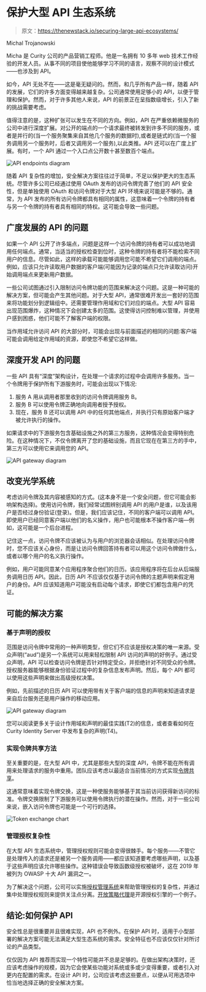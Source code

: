 # 保护大型 API 生态系统

> 原文：<https://thenewstack.io/securing-large-api-ecosystems/>

Michal Trojanowski

Micha 是 Curity 公司的产品营销工程师。他是一名拥有 10 多年 web 技术工作经验的开发人员。从事不同的项目使他能够学习不同的语言，观察不同的设计模式——也涉及到 API。

如今，API 无处不在——这是毫无疑问的。然而，和几乎所有产品一样，随着 API 的发展，它们的许多方面变得越来越复杂。公司通常使用足够小的 API，以便于管理和保护。然而，对于许多其他人来说，API 的前景正在呈指数级增长，引入了新的挑战需要考虑。

值得注意的是，这种扩张可以发生在不同的方向。例如，API 在严重依赖微服务的公司中进行深度扩展。对公开的端点的一个请求最终被转发到许多不同的服务，或者是并行的(当一个服务聚集来自其他几个服务的数据时),或者是链式的(当一个服务调用另一个服务时，后者又调用另一个服务),以此类推。API 还可以在广度上扩展。有时，一个 API 通过一个入口点公开数十甚至数百个端点。

![API endpoints diagram ](img/8e9b6430853048b92ce41b452d8a5104.png)

随着 API 复杂性的增加，安全解决方案往往过于简单，不足以保护更大的生态系统。尽管许多公司已经通过使用 OAuth 发布的访问令牌完善了他们的 API 安全性，但是单独使用 OAuth 和访问令牌对于大型 API 环境来说可能是不够的。通常，为 API 发布的所有访问令牌都具有相同的属性，这意味着一个令牌的持有者与另一个令牌的持有者具有相同的特权。这可能会导致一些问题。

## 广度发展的 API 的问题

如果一个 API 公开了许多端点，问题是这样一个访问令牌的持有者可以成功地调用任何端点。通常，当适当的授权检查到位时，这种令牌的持有者将不能检索不同用户的信息。尽管如此，这样的承载可能能够调用您可能不希望它们调用的端点。例如，应该只允许读取用户数据的客户端(可能因为记录的端点只允许读取访问)开始调用端点来更新用户数据。

一些公司试图通过引入限制访问令牌功能的范围来解决这个问题。这是一种可能的解决方案，但可能会产生其他问题。对于大型 API，通常很难开发出一套好的范围来将功能划分到逻辑组中。还需要管理作用域和它们对应的端点。大型 API 容易出现范围爆炸，这种情况下会创建太多的范围。这使得访问控制难以管理，并使用户感到困惑，他们可能不了解客户端的权限。

当作用域允许访问 API 的大部分时，可能会出现与前面描述的相同的问题:客户端可能会调用给定作用域的资源，即使您不希望它这样做。

## 深度开发 API 的问题

一些 API 具有“深度”架构设计，在处理一个请求的过程中会调用许多服务。当一个令牌用于保护所有下游服务时，可能会出现以下情况:

1.  服务 A 用从调用者那里收到的访问令牌调用服务 B。
2.  服务 B 可以使用令牌正确地向调用者授予授权。
3.  现在，服务 B 还可以调用 API 中的任何其他端点，并执行只有原始客户端才被允许执行的操作。

如果请求中的下游服务包含基础设施之外的第三方服务，这种情况会变得特别危险。在这种情况下，不仅令牌离开了您的基础设施，而且它现在在第三方的手中，第三方可以使用它来调用您的 API。

![API gateway diagram](img/cf8be63455ec78b7c93ee1216966b7fb.png)

## 改变光学系统

考虑访问令牌及其内容被感知的方式。(这本身不是一个安全问题，但它可能会影响架构选择)。使用访问令牌，我们经常试图辨别调用 API 的用户是谁，以及该用户是否经过身份验证(登录)。但是，我们应该记住，不同的客户端可以调用 API。即使用户已经同意客户端以他们的名义操作，用户也可能根本不操作客户端—例如，这可能是一个后台进程。

记住这一点，访问令牌不应该被认为与用户的浏览器会话相似。在处理访问令牌时，您不应该关心身份，而是让访问令牌回答持有者可以用这个访问令牌做什么，或者以哪个用户的名义执行操作。

例如，用户可能同意某个应用程序聚合他们的日历。该应用程序将在后台从后端服务调用日历 API。因此，日历 API 不应该仅仅基于访问令牌的主题声明来假定用户的身份。API 应该知道用户可能没有启动每个请求，即使它们都包含用户的凭证。

## 可能的解决方案

### 基于声明的授权

范围是访问令牌中常用的一种声明类型，但它们不应该是授权决策的唯一来源。受众声明(“aud”)是另一个系统可以用来轻松限制 API 访问的声明的好例子。通过受众声明，API 可以检查访问令牌是否针对特定受众，并拒绝针对不同受众的令牌。授权服务器能够根据身份验证过程中的复杂信息发布声明。然后，每个 API 都可以使用这些声明来做出高级授权决策。

例如，先前描述的日历 API 可以使用带有关于客户端的信息的声明来知道请求是来自后台服务还是用户操作的移动应用。

![API gateway diagram](img/687b5212941baea98a327a315a1e40d9.png)

您可以阅读更多关于设计作用域和声明的最佳实践(T2)的信息，或者查看如何在 Curity Identity Server 中发布复杂的声明(T4)。

### 实现令牌共享方法

至关重要的是，在大型 API 中，尤其是那些大型的深度 API，令牌不能在所有调用来处理请求的服务中重用。团队应该考虑以最适合当前情况的方式实现[令牌共享](https://curity.io/resources/learn/token-sharing/)。

这通常意味着实现令牌交换，这是一种使服务能够基于其当前访问获得新访问的标准。令牌交换限制了下游服务可以使用令牌执行的潜在操作。然而，对于一些公司来说，嵌入访问令牌也可能是一个可行的选择。

![Token exchange chart](img/1d54ed4c5de53b0f7e6b8401d4a145bd.png)

### 管理授权复杂性

在大型 API 生态系统中，管理授权规则可能会变得很棘手。每个服务——不管它是处理传入的请求还是被另一个服务调用——都应该知道要考虑哪些声明，以及基于这些声明应该允许哪些操作。这种错误会导致函数级授权被破坏，这在 2019 年被列为 OWASP 十大 API 漏洞之一。

为了解决这个问题，公司可以实施[授权管理系统](https://curity.io/resources/learn/entitlement-management-system/)来帮助管理授权的复杂性，并通过集中处理授权规则来提供关注点分离。[开放策略代理](https://curity.io/resources/learn/opa-integration/)是开源授权引擎的一个例子。

## 结论:如何保护 API

安全性总是很重要并且很难实现，API 也不例外。在保护 API 时，适用于小型部署的解决方案可能无法满足大型生态系统的需求。安全特征也不应该仅仅针对所讨论的产品类型。

仅仅因为 API 推荐而实现一个特性可能并不总是足够的。在做出架构决策时，还应该考虑操作的规模，因为它会使某些功能对系统或多或少变得重要，或者引入对更内在配置的需求。在设计 API 时，公司应该考虑这些要点，以便从可用选项中恰当地选择正确的安全解决方案。

<svg xmlns:xlink="http://www.w3.org/1999/xlink" viewBox="0 0 68 31" version="1.1"><title>Group</title> <desc>Created with Sketch.</desc></svg>